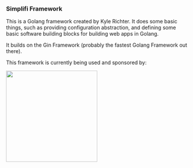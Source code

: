 ### Simplifi Framework

This is a Golang framework created by Kyle Richter.  It does some basic things, such as providing configuration abstraction, and defining some basic software building blocks for building web apps in Golang.

It builds on the Gin Framework (probably the fastest Golang Framework out there).

This framework is currently being used and sponsored by:

<a href="https://campfire-software.com"><img src="https://storage.googleapis.com/static-campfire-files/Campfire-Logo-HD-on-black.png" width="250"/></a>
